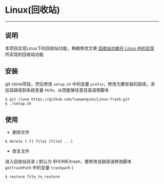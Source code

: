 Linux(回收站)
===

---

## 说明

本项目实现Linux下的回收站功能，稍微修改文章 [回收站功能在 Linux 中的实现][1] 所实现的回收站功能

## 安装

git clone项目，然后修改 `setup.sh` 中的变量 `prefix`，修改为要安装的路径，添加该路径到系统变量 `PATH`，从而能够任意目录调用脚本

```
$ git clone https://github.com/luowanqian/Linux-Trash.git
$ ./setup.sh
```

## 使用

- 删除文件

```
$ delete [-f] file1 [file2 ...]
```

- 恢复文件

进入回收站目录 ( 默认为 $HOME/trash，要修改该路径请修改脚本 `getTrashPath` 中的变量 `trashpath` )

```
$ restore file_to_restore
```

[1]: http://www.ibm.com/developerworks/cn/linux/1410_licy_linuxtrash/index.html 
